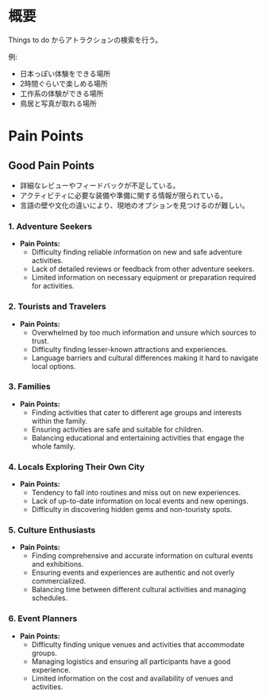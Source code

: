 # 概要
Things to do からアトラクションの検索を行う。

例:
- 日本っぽい体験をできる場所
- 2時間ぐらいで楽しめる場所
- 工作系の体験ができる場所
- 鳥居と写真が取れる場所

# Pain Points
## Good Pain Points
- 詳細なレビューやフィードバックが不足している。
- アクティビティに必要な装備や準備に関する情報が限られている。
- 言語の壁や文化の違いにより、現地のオプションを見つけるのが難しい。

### 1. **Adventure Seekers**
   - **Pain Points:**
     - Difficulty finding reliable information on new and safe adventure activities.
     - Lack of detailed reviews or feedback from other adventure seekers.
     - Limited information on necessary equipment or preparation required for activities.

### 2. **Tourists and Travelers**
   - **Pain Points:**
     - Overwhelmed by too much information and unsure which sources to trust.
     - Difficulty finding lesser-known attractions and experiences.
     - Language barriers and cultural differences making it hard to navigate local options.

### 3. **Families**
   - **Pain Points:**
     - Finding activities that cater to different age groups and interests within the family.
     - Ensuring activities are safe and suitable for children.
     - Balancing educational and entertaining activities that engage the whole family.

### 4. **Locals Exploring Their Own City**
   - **Pain Points:**
     - Tendency to fall into routines and miss out on new experiences.
     - Lack of up-to-date information on local events and new openings.
     - Difficulty in discovering hidden gems and non-touristy spots.

### 5. **Culture Enthusiasts**
   - **Pain Points:**
     - Finding comprehensive and accurate information on cultural events and exhibitions.
     - Ensuring events and experiences are authentic and not overly commercialized.
     - Balancing time between different cultural activities and managing schedules.

### 6. **Event Planners**
   - **Pain Points:**
     - Difficulty finding unique venues and activities that accommodate groups.
     - Managing logistics and ensuring all participants have a good experience.
     - Limited information on the cost and availability of venues and activities.
